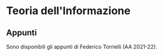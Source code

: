 # Teoria dell'Informazione

## Appunti

Sono disponibili gli appunti di Federico Torrielli (AA 2021-22).
